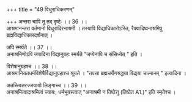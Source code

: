 +++
title = "49 विधुराधिकरणम्"

+++
अन्तरा चापि तु तद् दृष्टेः ।। 36 ।।  
आश्रमानन्तरा वर्तमानो विधुरादिरनाश्रमी । तस्यापि विद्याधिकारोऽस्ति, रैक्वादिष्वनाश्रमिषु ब्रह्मविद्याधिकारदर्शनात् ।

अपि स्मर्यते ।। 37 ।।  
 अनाश्रमिणोऽपि जपादिना विद्यानुग्रहः स्मर्यते "जप्येनापि च संसिध्येत् " इति ।

विशेषानुग्रहश्च ।। 38 ।।   
आश्रमानियतधर्मविशेषैर्विद्यानुग्रहाश्च श्रूयते । "तपसा ब्रह्मचर्येणश्रद्धया विद्यया चात्मानम् " इत्यादिना ।

अतस्त्वितरज्जयायो लिङ्गाच्च ।। 39 ।।   
अनाश्रमित्वादाश्रमित्वं ज्यायः, धर्मभूयस्त्वात् "अनाश्रमी न तिष्ठेत्तु (तिष्ठेत A1.)" इति स्मृतेश्च ।